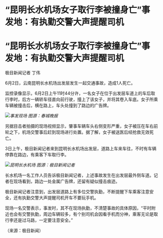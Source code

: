 # “昆明长水机场女子取行李被撞身亡”事发地：有执勤交警大声提醒司机

# “昆明长水机场女子取行李被撞身亡”事发地：有执勤交警大声提醒司机

极目新闻记者 丁伟

6月2日，云南昆明长水机场出发层发生一起交通事故，造成1人死亡。

监控录像显示，6月2日上午11时44分许，一名女子在位于出发层车道上的车后取行李时，后方一辆轿车径直向前行驶，撞上了该女子，并将其卷入车底。女子所乘车辆被撞击后，横在路上，车头处撞到了路边的广告牌。

![](https://inews.gtimg.com/om_bt/O_Pn1B968oDNd2f6E6GmWcz3QJhxRBXNFtspwWStdjdZcAA/1000)_事发现场
图源：春城晚报_

另据目击者拍摄的现场视频显示，肇事车辆车头右侧变形严重，女子被压在车右前轮之下，机场交警事后赶到现场进行处置。据了解，女子被送医后经抢救无效死亡。

3日上午，极目新闻记者来到昆明长水机场出发层，道路上车来车往，不时有车辆停靠在路边，有乘客下车取行李。

![](https://inews.gtimg.com/om_bt/OBZqyANCZOocQ2f6QheNu22Gkw2xWsZvgZ2EmVxkIR6LAAA/1000)_昆明长水机场
图源：极目新闻记者_

长水机场一名工作人员告诉极目新闻记者，上述事故发生在出发层最外侧车道。记者在现场看到，路边一处金属广告牌，还留有疑似撞击痕迹。

极目新闻记者注意到，出发层道路上有多位交警执勤，不断提醒下车乘客注意安全，还有执勤交警大声提醒司机开车不要玩手机。

现场一名交警表示，事发时，其不在现场执勤，不清楚事故的具体原因，“平时附近也会有交警执勤，周边车辆较多，有个别司机会因看手机而分神，乘客无论是取行李还是过马路，一定要注意安全。”

（来源：极目新闻）

